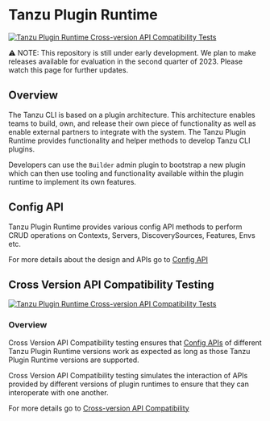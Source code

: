 # Tanzu Plugin Runtime

[![Tanzu Plugin Runtime Cross-version API Compatibility Tests](https://github.com/vmware-tanzu/tanzu-plugin-runtime/actions/workflows/compatibility_tests.yaml/badge.svg?event=push)](https://github.com/vmware-tanzu/tanzu-plugin-runtime/actions/workflows/compatibility_tests.yaml)

:warning: NOTE: This repository is still under early development. We plan to
make releases available for evaluation in the second quarter of 2023.  Please
watch this page for further updates.

## Overview

The Tanzu CLI is based on a plugin architecture. This architecture enables
teams to build, own, and release their own piece of functionality as well as
enable external partners to integrate with the system. The Tanzu Plugin Runtime
provides functionality and helper methods to develop Tanzu CLI plugins.

Developers can use the `Builder` admin plugin to bootstrap a new plugin which
can then use tooling and functionality available within the plugin runtime to
implement its own features.

## Config API

Tanzu Plugin Runtime provides various config API methods to perform CRUD
operations on Contexts, Servers, DiscoverySources, Features, Envs etc.

For more details about the design and APIs go to [Config API](docs/config.md)

## Cross Version API Compatibility Testing

[![Tanzu Plugin Runtime Cross-version API Compatibility Tests](https://github.com/vmware-tanzu/tanzu-plugin-runtime/actions/workflows/compatibility_tests.yaml/badge.svg?event=pull_request)](https://github.com/vmware-tanzu/tanzu-plugin-runtime/actions/workflows/compatibility_tests.yaml)

### Overview

Cross Version API Compatibility testing ensures that [Config
APIs](docs/config.md) of different Tanzu Plugin Runtime versions work as
expected as long as those Tanzu Plugin Runtime versions are supported.

Cross Version API Compatibility testing simulates the interaction of APIs
provided by different versions of plugin runtimes to ensure that they can
interoperate with one another.

For more details go to [Cross-version API Compatibility](test/compatibility/docs/cross-version-api-compatibility.md)
